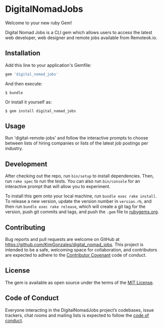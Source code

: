 # DigitalNomadJobs

Welcome to your new ruby Gem!

Digital Nomad Jobs is a CLI gem which allows users to access the latest web developer, web designer and remote jobs available from Remoteok.io. 

## Installation

Add this line to your application's Gemfile:

```ruby
gem 'digital_nomad_jobs'
```

And then execute:

    $ bundle

Or install it yourself as:

    $ gem install digital_nomad_jobs

## Usage

Run 'digital-remote-jobs' and follow the interactive prompts to choose between lists of hiring companies or lists of the latest job postings per industry.

## Development

After checking out the repo, run `bin/setup` to install dependencies. Then, run `rake spec` to run the tests. You can also run `bin/console` for an interactive prompt that will allow you to experiment.

To install this gem onto your local machine, run `bundle exec rake install`. To release a new version, update the version number in `version.rb`, and then run `bundle exec rake release`, which will create a git tag for the version, push git commits and tags, and push the `.gem` file to [rubygems.org](https://rubygems.org).

## Contributing

Bug reports and pull requests are welcome on GitHub at https://github.com/KimGonzales/digital_nomad_jobs. This project is intended to be a safe, welcoming space for collaboration, and contributors are expected to adhere to the [Contributor Covenant](http://contributor-covenant.org) code of conduct.

## License

The gem is available as open source under the terms of the [MIT License](https://opensource.org/licenses/MIT).

## Code of Conduct

Everyone interacting in the DigitalNomadJobs project’s codebases, issue trackers, chat rooms and mailing lists is expected to follow the [code of conduct](https://github.com/KimGonzales/digital_nomad_jobs/blob/master/CODE_OF_CONDUCT.md).
